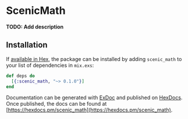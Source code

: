 # ScenicMath

**TODO: Add description**

## Installation

If [available in Hex](https://hex.pm/docs/publish), the package can be installed
by adding `scenic_math` to your list of dependencies in `mix.exs`:

```elixir
def deps do
  [{:scenic_math, "~> 0.1.0"}]
end
```

Documentation can be generated with [ExDoc](https://github.com/elixir-lang/ex_doc)
and published on [HexDocs](https://hexdocs.pm). Once published, the docs can
be found at [https://hexdocs.pm/scenic_math](https://hexdocs.pm/scenic_math).


